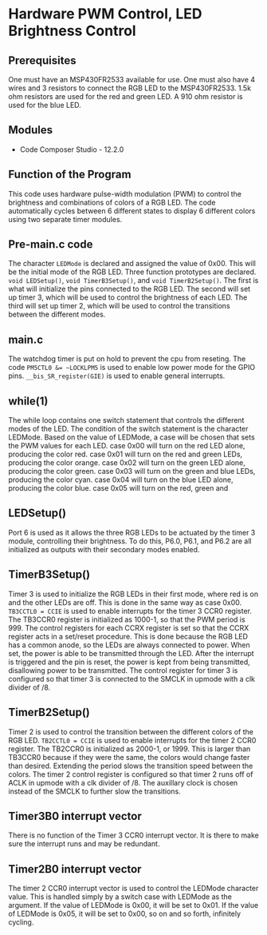 # Hardware PWM Control, LED Brightness Control

 
## Prerequisites 
One must have an MSP430FR2533 available for use. 
One must also have 4 wires and 3 resistors to connect the RGB LED to the MSP430FR2533. 1.5k ohm resistors are used for the red and green LED.
A 910 ohm resistor is used for the blue LED. 
 
## Modules 
* Code Composer Studio - 12.2.0  
 
## Function of the Program 
This code uses hardware pulse-width modulation (PWM) to control the brightness and combinations of colors
of a RGB LED. The code automatically cycles between 6 different states to display 6 different colors using
two separate timer modules. 
## Pre-main.c code 
The character `LEDMode` is declared and assigned the value of 0x00. This will be the initial mode of the 
RGB LED. 
Three function prototypes are declared. `void LEDSetup()`, `void TimerB3Setup()`, and `void TimerB2Setup()`. 
The first is what will initialize the pins connected to the RGB LED. 
The second will set up timer 3, which will be used to control the brightness of each LED. 
The third will set up timer 2, which will be used to control the transitions between the different modes.  
## main.c 
The watchdog timer is put on hold to prevent the cpu from reseting. 
The code `PM5CTL0 &= ~LOCKLPM5` is used to enable low power mode for the GPIO pins. 
`__bis_SR_register(GIE)` is used to enable general interrupts.

## while(1)
The while loop contains one switch statement that controls the different modes of the LED.
The condition of the switch statement is the character LEDMode. Based on the value of LEDMode, 
a case will be chosen that sets the PWM values for each LED. 
case 0x00 will turn on the red LED alone, producing the color red. 
case 0x01 will turn on the red and green LEDs, producing the color orange. 
case 0x02 will turn on the green LED alone, producing the color green. 
case 0x03 will turn on the green and blue LEDs, producing the color cyan. 
case 0x04 will turn on the blue LED alone, producing the color blue. 
case 0x05 will turn on the red, green and 
## LEDSetup()
Port 6 is used as it allows the three RGB LEDs to be actuated by the timer 3 module, controlling their brightness. 
To do this, P6.0, P6.1, and P6.2 are all initialized as outputs with their secondary modes enabled. 

## TimerB3Setup()
Timer 3 is used to initialize the RGB LEDs in their first mode, where red is on and the other LEDs are off. This is done 
in the same way as case 0x00. 
`TB3CCTL0 = CCIE` is used to enable interrupts for the timer 3 CCR0 register. The TB3CCR0 register is initialized as 1000-1, so that the PWM
period is 999. The control registers for each CCRX register is set so that the CCRX register acts in a set/reset procedure. 
This is done because the RGB LED has a common anode, so the LEDs are always connected to power. When set, the power is able
to be transmitted through the LED. After the interrupt is triggered and the pin is reset, the power is kept from being transmitted, 
disallowing power to be transmitted. 
The control register for timer 3 is configured so that timer 3 is connected to the SMCLK in upmode with a clk divider of /8. 
 
## TimerB2Setup()
Timer 2 is used to control the transition between the different colors of the RGB LED. 
`TB2CCTL0 = CCIE` is used to enable interrupts for the timer 2 CCR0 register. The TB2CCR0 is initialized as 2000-1, or 1999.
This is larger than TB3CCR0 because if they were the same, the colors would change faster than desired. Extending the period
slows the transition speed between the colors. 
The timer 2 control register is configured so that timer 2 runs off of ACLK in upmode with a clk divider of /8. The auxillary
clock is chosen instead of the SMCLK to further slow the transitions. 

## Timer3B0 interrupt vector
There is no function of the Timer 3 CCR0 interrupt vector. It is there to make sure the interrupt runs and may be redundant.

## Timer2B0 interrupt vector
The timer 2 CCR0 interrupt vector is used to control the LEDMode character value. 
This is handled simply by a switch case with LEDMode as the argument. If the value of LEDMode is 0x00, it will be set to 
0x01. If the value of LEDMode is 0x05, it will be set to 0x00, so on and so forth, infinitely cycling.




